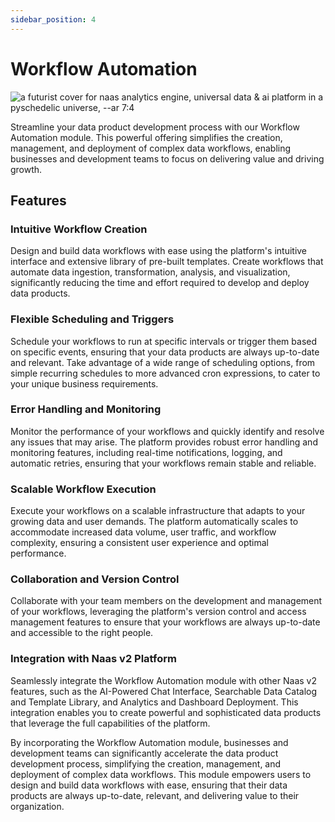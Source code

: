 ```yaml
---
sidebar_position: 4
---
```


# Workflow Automation

![a futurist cover for naas analytics engine, universal data & ai platform in a pyschedelic universe, --ar 7:4](https://media.discordapp.net/attachments/1084579666175729694/1107818600724713533/jeymassa_a_futurist_cover_for_naas_workflow_automation_engine_u_0ed0fbc9-45b4-4e29-91f2-dd7f200b3e85.png?width=2180&height=1246)


Streamline your data product development process with our Workflow Automation module. This powerful offering simplifies the creation, management, and deployment of complex data workflows, enabling businesses and development teams to focus on delivering value and driving growth.

## Features

### Intuitive Workflow Creation
Design and build data workflows with ease using the platform's intuitive interface and extensive library of pre-built templates. Create workflows that automate data ingestion, transformation, analysis, and visualization, significantly reducing the time and effort required to develop and deploy data products.
    
### Flexible Scheduling and Triggers
Schedule your workflows to run at specific intervals or trigger them based on specific events, ensuring that your data products are always up-to-date and relevant. Take advantage of a wide range of scheduling options, from simple recurring schedules to more advanced cron expressions, to cater to your unique business requirements.
    
### Error Handling and Monitoring
Monitor the performance of your workflows and quickly identify and resolve any issues that may arise. The platform provides robust error handling and monitoring features, including real-time notifications, logging, and automatic retries, ensuring that your workflows remain stable and reliable.
    
### Scalable Workflow Execution
Execute your workflows on a scalable infrastructure that adapts to your growing data and user demands. The platform automatically scales to accommodate increased data volume, user traffic, and workflow complexity, ensuring a consistent user experience and optimal performance.
    
### Collaboration and Version Control
Collaborate with your team members on the development and management of your workflows, leveraging the platform's version control and access management features to ensure that your workflows are always up-to-date and accessible to the right people.
    
### Integration with Naas v2 Platform
Seamlessly integrate the Workflow Automation module with other Naas v2 features, such as the AI-Powered Chat Interface, Searchable Data Catalog and Template Library, and Analytics and Dashboard Deployment. This integration enables you to create powerful and sophisticated data products that leverage the full capabilities of the platform.
    

By incorporating the Workflow Automation module, businesses and development teams can significantly accelerate the data product development process, simplifying the creation, management, and deployment of complex data workflows. This module empowers users to design and build data workflows with ease, ensuring that their data products are always up-to-date, relevant, and delivering value to their organization.